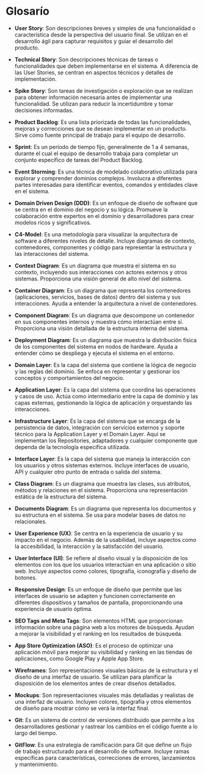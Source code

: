 # Glosarío

- **User Story**: Son descripciones breves y simples de una funcionalidad o característica desde la perspectiva del usuario final. Se utilizan en el desarrollo ágil para capturar requisitos y guiar el desarrollo del producto.


- **Technical Story**: Son descripciones técnicas de tareas o funcionalidades que deben implementarse en el sistema. A diferencia de las User Stories, se centran en aspectos técnicos y detalles de implementación.


- **Spike Story**: Son tareas de investigación o exploración que se realizan para obtener información necesaria antes de implementar una funcionalidad. Se utilizan para reducir la incertidumbre y tomar decisiones informadas.


- **Product Backlog**: Es una lista priorizada de todas las funcionalidades, mejoras y correcciones que se desean implementar en un producto. Sirve como fuente principal de trabajo para el equipo de desarrollo.


- **Sprint**: Es un período de tiempo fijo, generalmente de 1 a 4 semanas, durante el cual el equipo de desarrollo trabaja para completar un conjunto específico de tareas del Product Backlog.


- **Event Storming**: Es una técnica de modelado colaborativo utilizada para explorar y comprender dominios complejos. Involucra a diferentes partes interesadas para identificar eventos, comandos y entidades clave en el sistema.


- **Domain Driven Design (DDD)**: Es un enfoque de diseño de software que se centra en el dominio del negocio y su lógica. Promueve la colaboración entre expertos en el dominio y desarrolladores para crear modelos ricos y significativos.


- **C4-Model**: Es una metodología para visualizar la arquitectura de software a diferentes niveles de detalle. Incluye diagramas de contexto, contenedores, componentes y código para representar la estructura y las interacciones del sistema.


- **Context Diagram**: Es un diagrama que muestra el sistema en su contexto, incluyendo sus interacciones con actores externos y otros sistemas. Proporciona una visión general de alto nivel del sistema.


- **Container Diagram**: Es un diagrama que representa los contenedores (aplicaciones, servicios, bases de datos) dentro del sistema y sus interacciones. Ayuda a entender la arquitectura a nivel de contenedores.


- **Component Diagram**: Es un diagrama que descompone un contenedor en sus componentes internos y muestra cómo interactúan entre sí. Proporciona una visión detallada de la estructura interna del sistema.


- **Deployment Diagram**: Es un diagrama que muestra la distribución física de los componentes del sistema en nodos de hardware. Ayuda a entender cómo se despliega y ejecuta el sistema en el entorno.


- **Domain Layer**: Es la capa del sistema que contiene la lógica de negocio y las reglas del dominio. Se enfoca en representar y gestionar los conceptos y comportamientos del negocio.


- **Application Layer**: Es la capa del sistema que coordina las operaciones y casos de uso. Actúa como intermediario entre la capa de dominio y las capas externas, gestionando la lógica de aplicación y orquestando las interacciones.


- **Infrastructure Layer**: Es la capa del sistema que se encarga de la persistencia de datos, integración con servicios externos y soporte técnico para la Application Layer y el Domain Layer. Aquí se implementan los Repositories, adaptadores y cualquier componente que dependa de la tecnología específica utilizada.


- **Interface Layer**: Es la capa del sistema que maneja la interacción con los usuarios y otros sistemas externos. Incluye interfaces de usuario, API y cualquier otro punto de entrada o salida del sistema.


- **Class Diagram**: Es un diagrama que muestra las clases, sus atributos, métodos y relaciones en el sistema. Proporciona una representación estática de la estructura del sistema.


- **Documents Diagram**: Es un diagrama que representa los documentos y su estructura en el sistema. Se usa para modelar bases de datos no relacionales.


- **User Experience (UX)**: Se centra en la experiencia de usuario y su impacto en el negocio. Además de la usabilidad, incluye aspectos como la accesibilidad, la interacción y la satisfacción del usuario.


- **User Interface (UI)**: Se refiere al diseño visual y la disposición de los elementos con los que los usuarios interactúan en una aplicación o sitio web. Incluye aspectos como colores, tipografía, iconografía y diseño de botones.


- **Responsive Design**: Es un enfoque de diseño que permite que las interfaces de usuario se adapten y funcionen correctamente en diferentes dispositivos y tamaños de pantalla, proporcionando una experiencia de usuario óptima.


- **SEO Tags and Meta Tags**: Son elementos HTML que proporcionan información sobre una página web a los motores de búsqueda. Ayudan a mejorar la visibilidad y el ranking en los resultados de búsqueda.


- **App Store Optimization (ASO)**: Es el proceso de optimizar una aplicación móvil para mejorar su visibilidad y ranking en las tiendas de aplicaciones, como Google Play y Apple App Store.


- **Wireframes**: Son representaciones visuales básicas de la estructura y el diseño de una interfaz de usuario. Se utilizan para planificar la disposición de los elementos antes de crear diseños detallados.


- **Mockups**: Son representaciones visuales más detalladas y realistas de una interfaz de usuario. Incluyen colores, tipografía y otros elementos de diseño para mostrar cómo se verá la interfaz final.


- **Git**: Es un sistema de control de versiones distribuido que permite a los desarrolladores gestionar y rastrear los cambios en el código fuente a lo largo del tiempo.


- **GitFlow**: Es una estrategia de ramificación para Git que define un flujo de trabajo estructurado para el desarrollo de software. Incluye ramas específicas para características, correcciones de errores, lanzamientos y mantenimiento.
